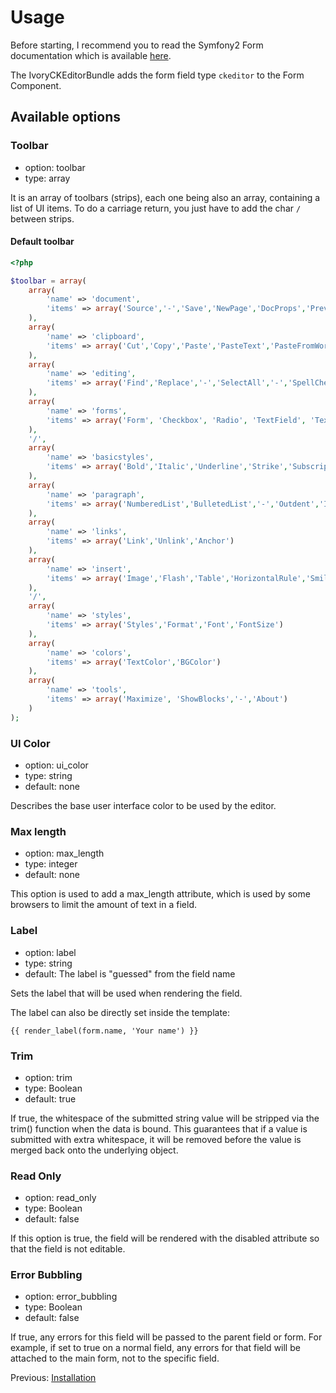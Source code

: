 # Usage

Before starting, I recommend you to read the Symfony2 Form documentation which is available [here](http://symfony.com/doc/current/book/forms.html).

The IvoryCKEditorBundle adds the form field type ``ckeditor`` to the Form Component.

## Available options

### Toolbar

   - option: toolbar
   - type: array

It is an array of toolbars (strips), each one being also an array, containing a list of UI items.
To do a carriage return, you just have to add the char ``/`` between strips.

#### Default toolbar

``` php
<?php

$toolbar = array(
    array(
        'name' => 'document',
        'items' => array('Source','-','Save','NewPage','DocProps','Preview','Print','-','Templates')
    ),
    array(
        'name' => 'clipboard',
        'items' => array('Cut','Copy','Paste','PasteText','PasteFromWord','-','Undo','Redo')
    ),
    array(
        'name' => 'editing',
        'items' => array('Find','Replace','-','SelectAll','-','SpellChecker', 'Scayt')
    ),
    array(
        'name' => 'forms',
        'items' => array('Form', 'Checkbox', 'Radio', 'TextField', 'Textarea', 'Select', 'Button', 'ImageButton', 'HiddenField')
    ),
    '/',
    array(
        'name' => 'basicstyles',
        'items' => array('Bold','Italic','Underline','Strike','Subscript','Superscript','-','RemoveFormat')
    ),
    array(
        'name' => 'paragraph',
        'items' => array('NumberedList','BulletedList','-','Outdent','Indent','-','Blockquote','CreateDiv','-','JustifyLeft','JustifyCenter','JustifyRight','JustifyBlock','-','BidiLtr','BidiRtl')
    ),
    array(
        'name' => 'links',
        'items' => array('Link','Unlink','Anchor')
    ),
    array(
        'name' => 'insert',
        'items' => array('Image','Flash','Table','HorizontalRule','Smiley','SpecialChar','PageBreak')
    ),
    '/',
    array(
        'name' => 'styles',
        'items' => array('Styles','Format','Font','FontSize')
    ),
    array(
        'name' => 'colors',
        'items' => array('TextColor','BGColor')
    ),
    array(
        'name' => 'tools',
        'items' => array('Maximize', 'ShowBlocks','-','About')
    )
);
```

### UI Color

   - option: ui_color
   - type: string
   - default: none

Describes the base user interface color to be used by the editor.

### Max length

   - option: max_length
   - type: integer
   - default: none

This option is used to add a max_length attribute, which is used by some browsers to limit the amount of text in a field.

### Label

   - option: label
   - type: string
   - default: The label is "guessed" from the field name

Sets the label that will be used when rendering the field.

The label can also be directly set inside the template:

```
{{ render_label(form.name, 'Your name') }}
```

### Trim

   - option: trim
   - type: Boolean
   - default: true

If true, the whitespace of the submitted string value will be stripped via the trim() function when the data is bound.
This guarantees that if a value is submitted with extra whitespace, it will be removed before the value is merged back onto the underlying object.

### Read Only

   - option: read_only
   - type: Boolean
   - default: false

If this option is true, the field will be rendered with the disabled attribute so that the field is not editable.

### Error Bubbling

   - option: error_bubbling
   - type: Boolean
   - default: false

If true, any errors for this field will be passed to the parent field or form.
For example, if set to true on a normal field, any errors for that field will be attached to the main form, not to the specific field.

Previous: [Installation](http://github.com/egeloen/IvoryCKEditorBundle/blob/master/Resources/doc/installation.md)
